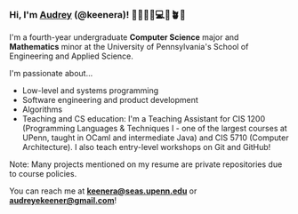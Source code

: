 ### Hi, I'm [Audrey](https://www.linkedin.com/in/audrey-keener-675aa721b/) (@keenera)! 👩🏻‍🦰🌻💻🫶🪴🍵

I'm a fourth-year undergraduate **Computer Science** major and **Mathematics** minor at the University of Pennsylvania's School of Engineering and Applied Science.

I'm passionate about...
- Low-level and systems programming
- Software engineering and product development
- Algorithms
- Teaching and CS education: I'm a Teaching Assistant for CIS 1200 (Programming Languages & Techniques I - one of the largest courses at UPenn, taught in OCaml and intermediate Java) and CIS 5710 (Computer Architecture). I also teach entry-level workshops on Git and GitHub!

Note: Many projects mentioned on my resume are private repositories due to course policies.

You can reach me at **[keenera@seas.upenn.edu](mailto:keenera@seas.upenn.edu)** or **[audreyekeener@gmail.com](mailto:audreyekeener@gmail.com)**!

<!--
**keenera/keenera** is a ✨ _special_ ✨ repository because its `README.md` (this file) appears on your GitHub profile.

Here are some ideas to get you started:

- 🔭 I’m currently working on ...
- 🌱 I’m currently learning ...
- 👯 I’m looking to collaborate on ...
- 🤔 I’m looking for help with ...
- 💬 Ask me about ...
- 📫 How to reach me: ...
- 😄 Pronouns: ...
- ⚡ Fun fact: ...
-->
